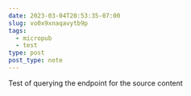 ```yaml
---
date: 2023-03-04T20:53:35-07:00
slug: vo0x9xnaqavytb9p
tags:
  - micropub
  - test
type: post
post_type: note
---
```

Test of querying the endpoint for the source content